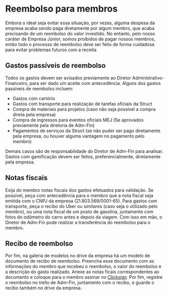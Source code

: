 # Reembolso para membros
Embora o ideal seja evitar essa situação, por vezes, alguma despesa da empresa acaba sendo paga diretamente por algum membro, que acaba precisando de um reembolso do valor investido.
No entanto, pelo nosso caráter de Empresa Júnior, somos proibidos de pagar nossos membros, então todo o processo de reembolso deve ser feito de forma cuidadosa para evitar problemas futuros com a receita

## Gastos passíveis de reembolso
Todos os gastos devem ser avisados previamente ao Diretor Administrativo-Financeiro, para ser dado um aceite com antecedência. Alguns dos gastos passíveis de reembolso incluem:
* Gastos com cartório
* Gastos com transporte para realização de tarefas oficiais da Struct
* Compra de materiais para projetos (caso não seja possível a compra direta pela empresa)
* Compra de ingressos para eventos oficiais MEJ (Se aprovados previamente pela diretoria de Adm-Fin)
* Pagamentos de serviços da Struct (se não puder ser pago diretamente pela empresa, ou houver alguma vantagem no pagamento pelo membro)

Demais casos são de responsabilidade do Diretor de Adm-Fin para analisar. Gastos com gamificação devem ser feitos, preferencialmente, diretamente pela empresa.

## Notas fiscais
Exija do membro notas fiscais dos gastos efetuados para validação. Se possível, peça com antecedência para o membro que a nota fiscal seja emitida com o CNPJ da empresa (21.803.569/0001-65). 
Para gastos com transporte, peça o recibo do Uber ou similares (caso seja o utilizado pelo membro), ou uma nota fiscal de um posto de gasolina, juntamente com fotos do odômetro do carro antes e depois da viagem.
Com isso em mão, o Diretor de Adm-Fin pode realizar a transferência do reembolso para o membro.

## Recibo de reembolso
Por fim, na galeria de modelos no drive da empresa há um modelo de documento de recibo de reembolso. Preencha esse documento com as informações do membro que recebeu o reembolso, o valor do reembolso e a descrição do gasto realizado. Anexe as notas ficais correspondentes ao documento e coloque para o membro assinar no [Clicksign](../../execucao/assinatura-digital.md). Por fim, registre o reembolso no trello de Adm-Fin, juntamento com o recibo, e guarde o recibo também no drive da empresa.
